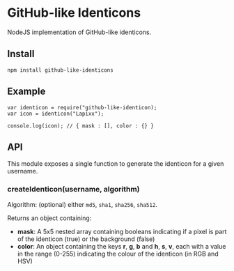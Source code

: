 # GitHub-like Identicons

NodeJS implementation of GitHub-like identicons.

## Install
`npm install github-like-identicons`

## Example

```
var identicon = require("github-like-identicon);
var icon = identicon("Lapixx");

console.log(icon); // { mask : [], color : {} }
```

## API
This module exposes a single function to generate the identicon for a given username.

### createIdenticon(username, algorithm)
Algorithm: (optional) either `md5`, `sha1`, `sha256`, `sha512`.

Returns an object containing:

- **mask**: A 5x5 nested array containing booleans indicating if a pixel is part of the identicon (true) or the background (false)
- **color**: An object containing the keys **r**, **g**, **b** and **h**, **s**, **v**, each with a value in the range (0-255) indicating the colour of the identicon (in RGB and HSV)
